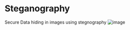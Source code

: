 # Steganography
Secure Data hiding in images using stegnography
![image](https://github.com/user-attachments/assets/591e0d95-d6f6-4963-bea8-594cfffbd406)
